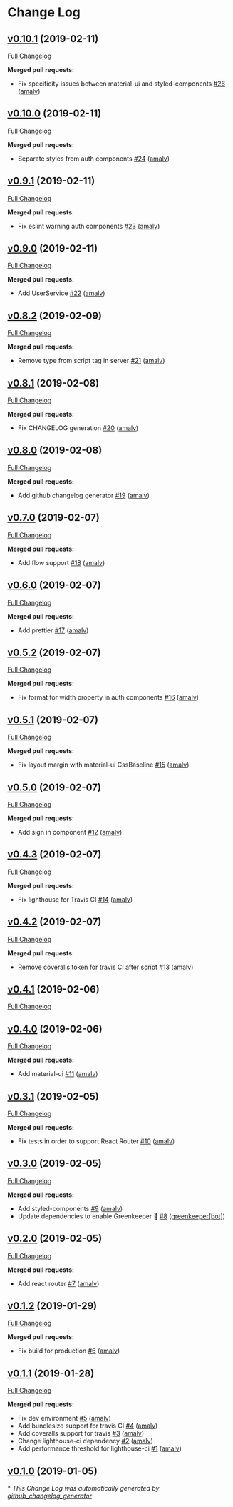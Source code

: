 # Change Log

## [v0.10.1](https://github.com/amalv/react-universal/tree/v0.10.1) (2019-02-11)
[Full Changelog](https://github.com/amalv/react-universal/compare/v0.10.0...v0.10.1)

**Merged pull requests:**

- Fix specificity issues between material-ui and styled-components [\#26](https://github.com/amalv/react-universal/pull/26) ([amalv](https://github.com/amalv))

## [v0.10.0](https://github.com/amalv/react-universal/tree/v0.10.0) (2019-02-11)
[Full Changelog](https://github.com/amalv/react-universal/compare/v0.9.1...v0.10.0)

**Merged pull requests:**

- Separate styles from auth components [\#24](https://github.com/amalv/react-universal/pull/24) ([amalv](https://github.com/amalv))

## [v0.9.1](https://github.com/amalv/react-universal/tree/v0.9.1) (2019-02-11)
[Full Changelog](https://github.com/amalv/react-universal/compare/v0.9.0...v0.9.1)

**Merged pull requests:**

- Fix eslint warning auth components [\#23](https://github.com/amalv/react-universal/pull/23) ([amalv](https://github.com/amalv))

## [v0.9.0](https://github.com/amalv/react-universal/tree/v0.9.0) (2019-02-11)
[Full Changelog](https://github.com/amalv/react-universal/compare/v0.8.2...v0.9.0)

**Merged pull requests:**

- Add UserService [\#22](https://github.com/amalv/react-universal/pull/22) ([amalv](https://github.com/amalv))

## [v0.8.2](https://github.com/amalv/react-universal/tree/v0.8.2) (2019-02-09)
[Full Changelog](https://github.com/amalv/react-universal/compare/v0.8.1...v0.8.2)

**Merged pull requests:**

- Remove type from script tag in server [\#21](https://github.com/amalv/react-universal/pull/21) ([amalv](https://github.com/amalv))

## [v0.8.1](https://github.com/amalv/react-universal/tree/v0.8.1) (2019-02-08)
[Full Changelog](https://github.com/amalv/react-universal/compare/v0.8.0...v0.8.1)

**Merged pull requests:**

- Fix CHANGELOG generation [\#20](https://github.com/amalv/react-universal/pull/20) ([amalv](https://github.com/amalv))

## [v0.8.0](https://github.com/amalv/react-universal/tree/v0.8.0) (2019-02-08)
[Full Changelog](https://github.com/amalv/react-universal/compare/v0.7.0...v0.8.0)

**Merged pull requests:**

- Add github changelog generator [\#19](https://github.com/amalv/react-universal/pull/19) ([amalv](https://github.com/amalv))

## [v0.7.0](https://github.com/amalv/react-universal/tree/v0.7.0) (2019-02-07)
[Full Changelog](https://github.com/amalv/react-universal/compare/v0.6.0...v0.7.0)

**Merged pull requests:**

- Add flow support [\#18](https://github.com/amalv/react-universal/pull/18) ([amalv](https://github.com/amalv))

## [v0.6.0](https://github.com/amalv/react-universal/tree/v0.6.0) (2019-02-07)
[Full Changelog](https://github.com/amalv/react-universal/compare/v0.5.2...v0.6.0)

**Merged pull requests:**

- Add prettier [\#17](https://github.com/amalv/react-universal/pull/17) ([amalv](https://github.com/amalv))

## [v0.5.2](https://github.com/amalv/react-universal/tree/v0.5.2) (2019-02-07)
[Full Changelog](https://github.com/amalv/react-universal/compare/v0.5.1...v0.5.2)

**Merged pull requests:**

- Fix format for width property in auth components [\#16](https://github.com/amalv/react-universal/pull/16) ([amalv](https://github.com/amalv))

## [v0.5.1](https://github.com/amalv/react-universal/tree/v0.5.1) (2019-02-07)
[Full Changelog](https://github.com/amalv/react-universal/compare/v0.5.0...v0.5.1)

**Merged pull requests:**

- Fix layout margin with material-ui CssBaseline [\#15](https://github.com/amalv/react-universal/pull/15) ([amalv](https://github.com/amalv))

## [v0.5.0](https://github.com/amalv/react-universal/tree/v0.5.0) (2019-02-07)
[Full Changelog](https://github.com/amalv/react-universal/compare/v0.4.3...v0.5.0)

**Merged pull requests:**

- Add sign in component [\#12](https://github.com/amalv/react-universal/pull/12) ([amalv](https://github.com/amalv))

## [v0.4.3](https://github.com/amalv/react-universal/tree/v0.4.3) (2019-02-07)
[Full Changelog](https://github.com/amalv/react-universal/compare/v0.4.2...v0.4.3)

**Merged pull requests:**

- Fix lighthouse for Travis CI [\#14](https://github.com/amalv/react-universal/pull/14) ([amalv](https://github.com/amalv))

## [v0.4.2](https://github.com/amalv/react-universal/tree/v0.4.2) (2019-02-07)
[Full Changelog](https://github.com/amalv/react-universal/compare/v0.4.1...v0.4.2)

**Merged pull requests:**

- Remove coveralls token for travis CI after script [\#13](https://github.com/amalv/react-universal/pull/13) ([amalv](https://github.com/amalv))

## [v0.4.1](https://github.com/amalv/react-universal/tree/v0.4.1) (2019-02-06)
[Full Changelog](https://github.com/amalv/react-universal/compare/v0.4.0...v0.4.1)

## [v0.4.0](https://github.com/amalv/react-universal/tree/v0.4.0) (2019-02-06)
[Full Changelog](https://github.com/amalv/react-universal/compare/v0.3.1...v0.4.0)

**Merged pull requests:**

- Add material-ui [\#11](https://github.com/amalv/react-universal/pull/11) ([amalv](https://github.com/amalv))

## [v0.3.1](https://github.com/amalv/react-universal/tree/v0.3.1) (2019-02-05)
[Full Changelog](https://github.com/amalv/react-universal/compare/v0.3.0...v0.3.1)

**Merged pull requests:**

- Fix tests in order to support React Router [\#10](https://github.com/amalv/react-universal/pull/10) ([amalv](https://github.com/amalv))

## [v0.3.0](https://github.com/amalv/react-universal/tree/v0.3.0) (2019-02-05)
[Full Changelog](https://github.com/amalv/react-universal/compare/v0.2.0...v0.3.0)

**Merged pull requests:**

- Add styled-components [\#9](https://github.com/amalv/react-universal/pull/9) ([amalv](https://github.com/amalv))
- Update dependencies to enable Greenkeeper 🌴 [\#8](https://github.com/amalv/react-universal/pull/8) ([greenkeeper[bot]](https://github.com/apps/greenkeeper))

## [v0.2.0](https://github.com/amalv/react-universal/tree/v0.2.0) (2019-02-05)
[Full Changelog](https://github.com/amalv/react-universal/compare/v0.1.2...v0.2.0)

**Merged pull requests:**

- Add react router [\#7](https://github.com/amalv/react-universal/pull/7) ([amalv](https://github.com/amalv))

## [v0.1.2](https://github.com/amalv/react-universal/tree/v0.1.2) (2019-01-29)
[Full Changelog](https://github.com/amalv/react-universal/compare/v0.1.1...v0.1.2)

**Merged pull requests:**

- Fix build for production [\#6](https://github.com/amalv/react-universal/pull/6) ([amalv](https://github.com/amalv))

## [v0.1.1](https://github.com/amalv/react-universal/tree/v0.1.1) (2019-01-28)
[Full Changelog](https://github.com/amalv/react-universal/compare/v0.1.0...v0.1.1)

**Merged pull requests:**

- Fix dev environment [\#5](https://github.com/amalv/react-universal/pull/5) ([amalv](https://github.com/amalv))
- Add bundlesize support for travis CI [\#4](https://github.com/amalv/react-universal/pull/4) ([amalv](https://github.com/amalv))
- Add coveralls support for travis [\#3](https://github.com/amalv/react-universal/pull/3) ([amalv](https://github.com/amalv))
- Change lighthouse-ci dependency [\#2](https://github.com/amalv/react-universal/pull/2) ([amalv](https://github.com/amalv))
- Add performance threshold for lighthouse-ci [\#1](https://github.com/amalv/react-universal/pull/1) ([amalv](https://github.com/amalv))

## [v0.1.0](https://github.com/amalv/react-universal/tree/v0.1.0) (2019-01-05)


\* *This Change Log was automatically generated by [github_changelog_generator](https://github.com/skywinder/Github-Changelog-Generator)*